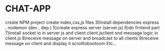# CHAT-APP
create NPM project
create index,css,js files 3)Install dependencies express , nodemon (dev , dep.) 5)create express server (server.js) 6)do frntend part 7)install socket io in server js and client client.jsclient snd message logic in client.js 8)receive message on server and broadcast to all clients 9)receive message on client and display it scrolltobootoom Etc...
